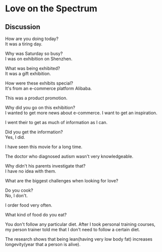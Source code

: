 # Love on the Spectrum
## Discussion
How are you doing today?  
It was a tiring day.  

Why was Saturday so busy?  
I was on exhibition on Shenzhen.  

What was being exhibited?  
It was a gift exhibition.  

How were these exhibits special?  
It's from an e-commerce platform Alibaba.  

This was a product promotion.  

Why did you go on this exhibition?  
I wanted to get more news about e-commerce. I want to get an inspiration.   

I went their to get as much of information as I can.  

Did you get the information?  
Yes, I did.  

I have seen this movie for a long time.  

The doctor who diagnosed autism wasn't very knowledgeable.  

Why didn't his parents investigate that?  
I have no idea with them.  

What are the biggest challenges when looking for love?  

Do you cook?  
No, I don't.  

I order food very often.  

What kind of food do you eat?  

You don't follow any particular diet. After I took personal training courses, my person trainer told me that I don't need to follow a certain diet.  

The research shows that being lean(having very low body fat) increases longevity(year that a person is alive).  


